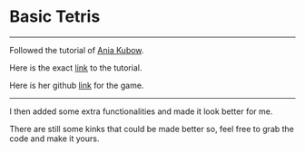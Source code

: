 # Basic Tetris
--------------

Followed the tutorial of [Ania Kubow](https://www.youtube.com/channel/UC5DNytAJ6_FISueUfzZCVsw/about).

Here is the exact [link](https://www.youtube.com/watch?v=rAUn1Lom6dw) to the tutorial.

Here is her github [link](https://github.com/kubowania/Tetris-Basic) for the game. 

-----------------------------------------------------------------------------------------------------------------

I then added some extra functionalities and made it look better for me.

There are still some kinks that could be made better so, feel free to grab the code and make it yours.
